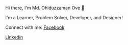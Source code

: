 Hi there, I'm Md. Ohiduzzaman Ove 👋

I'm a Learner, Problem Solver, Developer, and Designer!

Connect with me:
[Facebook](https://cdn2.vectorstock.com/i/1000x1000/03/81/facebook-logo-icon-vector-27990381.jpg)

[Linkedin](https://cdn-icons-png.flaticon.com/512/145/145807.png)

<!--
**theove46/theove46** is a ✨ _special_ ✨ repository because its `README.md` (this file) appears on your GitHub profile.

Here are some ideas to get you started:

- 🔭 I’m currently working on ...
- 🌱 I’m currently learning ...
- 👯 I’m looking to collaborate on ...
- 🤔 I’m looking for help with ...
- 💬 Ask me about ...
- 📫 How to reach me: ...
- 😄 Pronouns: ...
- ⚡ Fun fact: ...
-->
